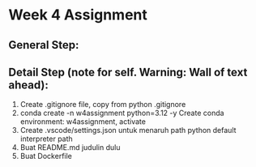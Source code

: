 # Week 4 Assignment

## General Step:

## Detail Step (note for self. Warning: Wall of text ahead):
1. Create .gitignore file, copy from python .gitignore
2. conda create -n w4assignment python=3.12 -y Create conda environment: w4assignment, activate
3. Create .vscode/settings.json untuk menaruh path python default interpreter path
4. Buat README.md judulin dulu
5. Buat Dockerfile

